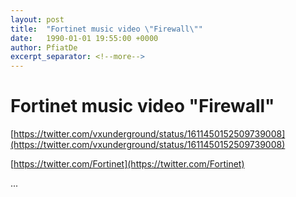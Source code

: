 ```yaml
---
layout: post
title:  "Fortinet music video \"Firewall\""
date:   1990-01-01 19:55:00 +0000
author: PfiatDe
excerpt_separator: <!--more-->
---
```


# Fortinet music video "Firewall"

[https://twitter.com/vxunderground/status/1611450152509739008](https://twitter.com/vxunderground/status/1611450152509739008)

[https://twitter.com/Fortinet](https://twitter.com/Fortinet)

...
<!--more-->
